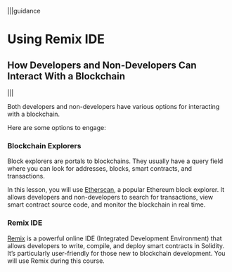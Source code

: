 |||guidance
# Using Remix IDE

## How Developers and Non-Developers Can Interact With a Blockchain
|||


Both developers and non-developers have various options for interacting with a blockchain. 

Here are some options to engage:

### Blockchain Explorers

Block explorers are portals to blockchains. They usually have a query field where you can look for addresses, blocks, smart contracts, and transactions.

In this lesson, you will use [Etherscan](https://etherscan.io/), a popular Ethereum block explorer. It allows developers and non-developers to search for transactions, view smart contract source code, and monitor the blockchain in real time.

### Remix IDE

[Remix](https://remix.ethereum.org/) is a powerful online IDE (Integrated Development Environment) that allows developers to write, compile, and deploy smart contracts in Solidity. It’s particularly user-friendly for those new to blockchain development. You will use Remix during this course.